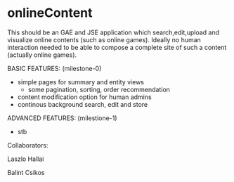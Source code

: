 onlineContent
=============
This should be an GAE and JSE application which search,edit,upload and visualize online contents (such as online games).
Ideally no human interaction needed to be able to compose a complete site of such a content (actually online games).

BASIC FEATURES: (milestone-0)
  * simple pages for summary and entity views
    * some pagination, sorting, order recommendation
  * content modification option for human admins
  * continous background search, edit and store

ADVANCED FEATURES: (milestione-1)
  * stb

Collaborators:

Laszlo Hallai

Balint Csikos

